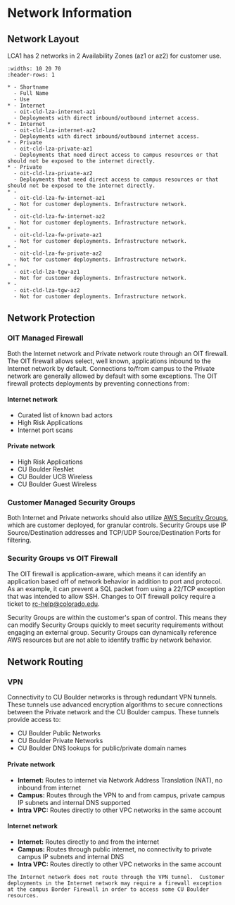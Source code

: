 # Network Information

## Network Layout

LCA1 has 2 networks in 2 Availability Zones (az1 or az2) for customer use.

```{list-table} Customer Networks
:widths: 10 20 70
:header-rows: 1

* - Shortname
  - Full Name
  - Use
* - Internet
  - oit-cld-lza-internet-az1
  - Deployments with direct inbound/outbound internet access.
* - Internet
  - oit-cld-lza-internet-az2
  - Deployments with direct inbound/outbound internet access.
* - Private
  - oit-cld-lza-private-az1
  - Deployments that need direct access to campus resources or that should not be exposed to the internet directly.
* - Private
  - oit-cld-lza-private-az2
  - Deployments that need direct access to campus resources or that should not be exposed to the internet directly.
* - 
  - oit-cld-lza-fw-internet-az1
  - Not for customer deployments. Infrastructure network.   
* - 
  - oit-cld-lza-fw-internet-az2
  - Not for customer deployments. Infrastructure network.   
* - 
  - oit-cld-lza-fw-private-az1
  - Not for customer deployments. Infrastructure network.   
* - 
  - oit-cld-lza-fw-private-az2
  - Not for customer deployments. Infrastructure network.
* - 
  - oit-cld-lza-tgw-az1
  - Not for customer deployments. Infrastructure network.   
* - 
  - oit-cld-lza-tgw-az2
  - Not for customer deployments. Infrastructure network.   
```

## Network Protection

### OIT Managed Firewall

Both the Internet network and Private network route through an OIT firewall.  The OIT firewall allows select, well known, applications inbound to the Internet network by default.  Connections to/from campus to the Private network are generally allowed by default with some exceptions.  The OIT firewall protects deployments by preventing connections from:

#### Internet network
- Curated list of known bad actors 
- High Risk Applications
- Internet port scans

#### Private network
- High Risk Applications
- CU Boulder ResNet
- CU Boulder UCB Wireless
- CU Boulder Guest Wireless

### Customer Managed Security Groups

Both Internet and Private networks should also utilize [AWS Security Groups](https://docs.aws.amazon.com/vpc/latest/userguide/vpc-security-groups.html), which are customer deployed, for granular controls.  Security Groups use IP Source/Destination addresses and TCP/UDP Source/Destination Ports for filtering.

### Security Groups vs OIT Firewall

The OIT firewall is application-aware, which means it can identify an application based off of network behavior in addition to port and protocol.  As an example, it can prevent a SQL packet from using a 22/TCP exception that was intended to allow SSH.  Changes to OIT firewall policy require a ticket to [rc-help@colorado.edu](mailto:rc-help@colorado.edu).

Security Groups are within the customer's span of control.  This means they can modify Security Groups quickly to meet security requirements without engaging an external group.  Security Groups can dynamically reference AWS resources but are not able to identify traffic by network behavior.

## Network Routing

### VPN
Connectivity to CU Boulder networks is through redundant VPN tunnels.  These tunnels use advanced encryption algorithms to secure connections between the Private network and the CU Boulder campus.  These tunnels provide access to:
- CU Boulder Public Networks
- CU Boulder Private Networks
- CU Boulder DNS lookups for public/private domain names

#### Private network
- **Internet:**  Routes to internet via Network Address Translation (NAT), no inbound from internet
- **Campus:**  Routes through the VPN to and from campus, private campus IP subnets and internal DNS supported 
- **Intra VPC:**  Routes directly to other VPC networks in the same account

#### Internet network 
- **Internet:**  Routes directly to and from the internet
- **Campus:**  Routes through public internet, no connectivity to private campus IP subnets and internal DNS 
- **Intra VPC:**  Routes directly to other VPC networks in the same account

```{note}
The Internet network does not route through the VPN tunnel.  Customer deployments in the Internet network may require a firewall exception at the campus Border Firewall in order to access some CU Boulder resources.
```